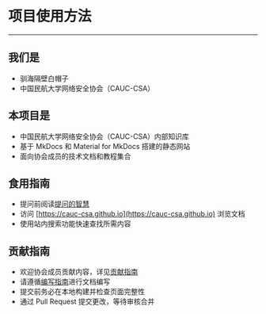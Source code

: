 # 项目使用方法

---

## 我们是
- 驯海隔壁白帽子
- 中国民航大学网络安全协会（CAUC-CSA）

## 本项目是
- 中国民航大学网络安全协会（CAUC-CSA）内部知识库
- 基于 MkDocs 和 Material for MkDocs 搭建的静态网站
- 面向协会成员的技术文档和教程集合

## 食用指南
- 提问前阅读[提问的智慧](https://github.com/ryanhanwu/How-To-Ask-Questions-The-Smart-Way/blob/main/README-zh_CN.md)
- 访问 [https://cauc-csa.github.io](https://cauc-csa.github.io) 浏览文档
- 使用站内搜索功能快速查找所需内容

## 贡献指南
- 欢迎协会成员贡献内容，详见[贡献指南](contributing/contributing.md)
- 请遵循[编写指南](contributing/writing.md)进行文档编写
- 提交前务必在本地构建并检查页面完整性
- 通过 Pull Request 提交更改，等待审核合并